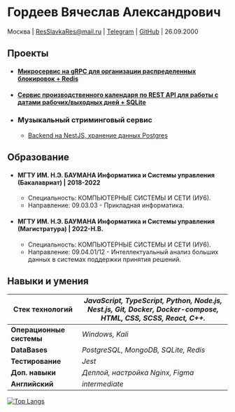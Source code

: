 # Гордеев Вячеслав Александрович

Москва | ResSlavkaRes@mail.ru | [Telegram](https://t.me/slavikpixel) | [GitHub](https://github.com/choodofire) | 26.09.2000

## Проекты

* #### [Микросервис на gRPC для организации распределенных блокировок + Redis](https://github.com/choodofire/shared_storage_redis)

* #### [Сервис производственного календаря по REST API для работы с датами рабочих/выходных дней + SQLite](https://github.com/choodofire/worker-calendar)

* ### Музыкальный стриминговый сервис
    * [Backend на NestJS, хранение данных Postgres](https://github.com/choodofire/MusicService-NestJS-API)


## Образование

* #### МГТУ ИМ. Н.Э. БАУМАНА Информатика и Системы управления (Бакалавриат) | 2018-2022
    * Специальность: КОМПЬЮТЕРНЫЕ СИСТЕМЫ И СЕТИ (ИУ6).
    * Направление: 09.03.03 - Прикладная информатика.

* #### МГТУ ИМ. Н.Э. БАУМАНА Информатика и Системы управления (Магистратура) | 2022-Н.В.
    * Специальность: КОМПЬЮТЕРНЫЕ СИСТЕМЫ И СЕТИ (ИУ6).
    * Направление: 09.04.01/12 - Интеллектуальный анализ больших данных в системах поддержки принятия решений.

## Навыки и умения

| **Стек технологий** | *JavaScript, TypeScript, Python, Node.js, Nest.js, Git, Docker, Docker-compose, HTML, CSS, SCSS, React, C++.* |
|---------------------|----------------------------------------------------------------------------------------------------------------------|
| **Операционные системы** | *Windows, Kali* | 
| **DataBases** | *PostgreSQL, MongoDB, SQLite, Redis* | 
| **Тестирование** | *Jest* | 
| **Доп. навыки** | *Деплой, настройка Nginx, Figma* | 
| **Английский** | *intermediate* | 

[![Top Langs](https://github-readme-stats.vercel.app/api/top-langs/?username=choodofire&langs_count=8)](https://github.com/anuraghazra/github-readme-stats)

